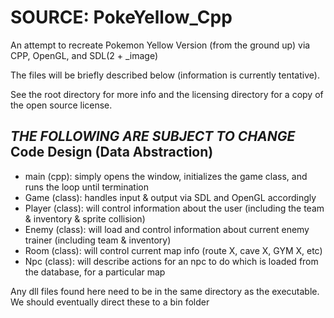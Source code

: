 # SOURCE: PokeYellow_Cpp
An attempt to recreate Pokemon Yellow Version (from the ground up) via CPP, OpenGL, and SDL(2 + _image)

The files will be briefly described below (information is currently tentative).

See the root directory for more info and the licensing directory for a copy of the open source license.

*THE FOLLOWING ARE SUBJECT TO CHANGE*
Code Design (Data Abstraction) 
--------------
 - main (cpp): simply opens the window, initializes the game class, and runs the loop until termination
 - Game (class): handles input & output via SDL and OpenGL accordingly
 - Player (class): will control information about the user (including the team & inventory & sprite collision)
 - Enemy (class): will load and control information about current enemy trainer (including team & inventory)
 - Room (class): will control current map info (route X, cave X, GYM X, etc)
 - Npc (class): will describe actions for an npc to do  which is loaded from the database, for a particular map
 
 Any dll files found here need to be in the same directory as the executable. We should eventually direct these to a bin folder
  
  
  
